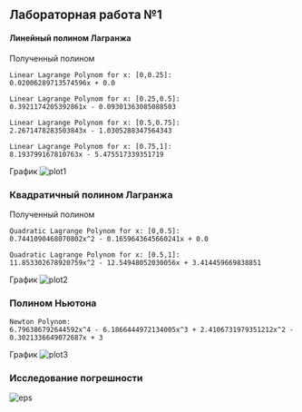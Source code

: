 ## Лабораторная работа №1


#### Линейный полином Лагранжа


Полученный полином

    Linear Lagrange Polynom for x: [0,0.25]:
    0.02006289713574596x + 0.0

    Linear Lagrange Polynom for x: [0.25,0.5]:
    0.3921174205392861x - 0.09301363085088503

    Linear Lagrange Polynom for x: [0.5,0.75]:
    2.2671478283503843x - 1.0305288347564343

    Linear Lagrange Polynom for x: [0.75,1]:
    8.193799167810763x - 5.475517339351719

График
![plot1](https://bitbucket.org/stdstring/data-processing-methods/src/master/lab1/img/lin_plot.png)


### Квадратичный полином Лагранжа

Полученный полином

    Quadratic Lagrange Polynom for x: [0,0.5]:
    0.7441090468070802x^2 - 0.1659643645660241x + 0.0

    Quadratic Lagrange Polynom for x: [0.5,1]:
    11.853302678920759x^2 - 12.54948052030056x + 3.414459669838851

График
![plot2](https://bitbucket.org/stdstring/data-processing-methods/src/master/lab1/img/quadr_plot.png)

### Полином Ньютона

    Newton Polynom:
    6.796386792644592x^4 - 6.1866444972134005x^3 + 2.4106731979351212x^2 - 0.3021336649072687x + 3

График
![plot3](https://bitbucket.org/stdstring/data-processing-methods/src/master/lab1/img/newton_plot.png)

### Исследование погрешности
![eps](https://bitbucket.org/stdstring/data-processing-methods/src/master/lab1/img/eps.jpg)

